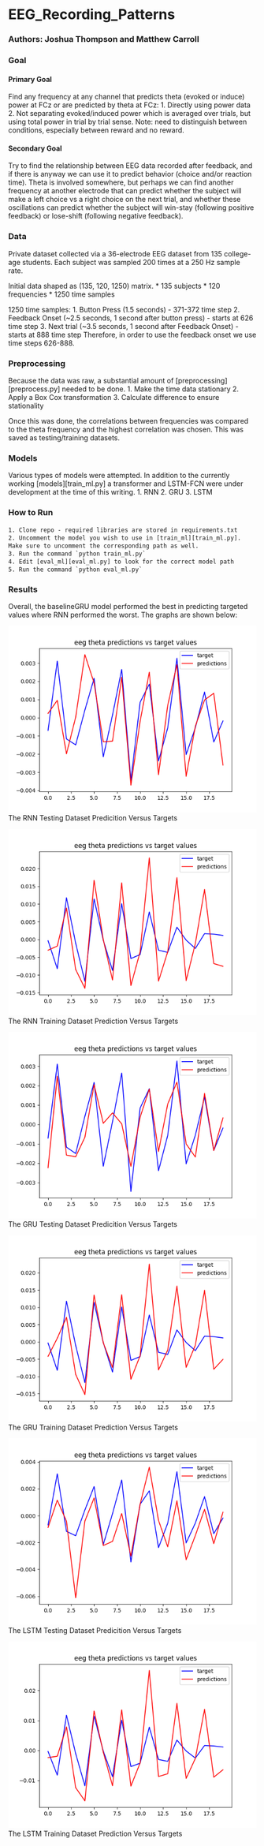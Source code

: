 # EEG_Recording_Patterns

### Authors: Joshua Thompson and Matthew Carroll

### Goal
#### Primary Goal
Find any frequency at any channel that predicts theta (evoked or induce) power at FCz or are predicted by theta at FCz:
    1. Directly using power data
    2. Not separating evoked/induced power which is averaged over trials, but using total power in trial by trial sense. 
Note: need to distinguish between conditions, especially between reward and no reward.

#### Secondary Goal
Try to find the relationship between EEG data recorded after feedback, and if there is anyway we can use it to predict behavior (choice and/or reaction time). Theta is involved somewhere, but perhaps we can find another frequency at another electrode that can predict whether the subject will make a left choice vs a right choice on the next trial, and whether these oscillations can predict whether the subject will win-stay (following positive feedback) or lose-shift (following negative feedback).

### Data
Private dataset collected via a 36-electrode EEG dataset from 135 college-age students. Each subject was sampled 200 times at a 250 Hz sample rate. 

Initial data shaped as (135, 120, 1250) matrix.
    * 135 subjects
    * 120 frequencies
    * 1250 time samples

1250 time samples:
    1. Button Press (1.5 seconds) - 371-372 time step
    2. Feedback Onset (~2.5 seconds, 1 second after button press) - starts at 626 time step
    3. Next trial (~3.5 seconds, 1 second after Feedback Onset) - starts at 888 time step
Therefore, in order to use the feedback onset we use time steps 626-888.

### Preprocessing
Because the data was raw, a substantial amount of [preprocessing][preprocess.py] needed to be done.
    1. Make the time data stationary
    2. Apply a Box Cox transformation
    3. Calculate difference to ensure stationality

Once this was done, the correlations between frequencies was compared to the theta frequency and the highest correlation was chosen. This was saved as testing/training datasets.

### Models
Various types of models were attempted. In addition to the currently working [models][train_ml.py] a transformer and LSTM-FCN were under development at the time of this writing. 
    1. RNN
    2. GRU
    3. LSTM

### How to Run
    1. Clone repo - required libraries are stored in requirements.txt
    2. Uncomment the model you wish to use in [train_ml][train_ml.py]. Make sure to uncomment the corresponding path as well.
    3. Run the command `python train_ml.py`
    4. Edit [eval_ml][eval_ml.py] to look for the correct model path
    5. Run the command `python eval_ml.py`

### Results
Overall, the baselineGRU model performed the best in predicting targeted values where RNN performed the worst. The graphs are shown below:

![RNN Test Predictions versus Targets](/graphs/RNN_test_preds_vs_targets.png)
The RNN Testing Dataset Predicition Versus Targets

![RNN Train Predictions versus Targets](/graphs/RNN_train_preds_vs_targets.png)
The RNN Training Dataset Prediction Versus Targets

![GRU Test Predictions versus Targets](/graphs/GRU_test_preds_vs_targets.png)
The GRU Testing Dataset Predicition Versus Targets

![GRU Train Predictions versus Targets](/graphs/GRU_train_preds_vs_targets.png)
The GRU Training Dataset Prediction Versus Targets

![LSTM Test Predictions versus Targets](/graphs/LSTM_test_preds_vs_targets.png)
The LSTM Testing Dataset Predicition Versus Targets

![LSTM Train Predictions versus Targets](/graphs/LSTM_train_preds_vs_targets.png)
The LSTM Training Dataset Prediction Versus Targets
